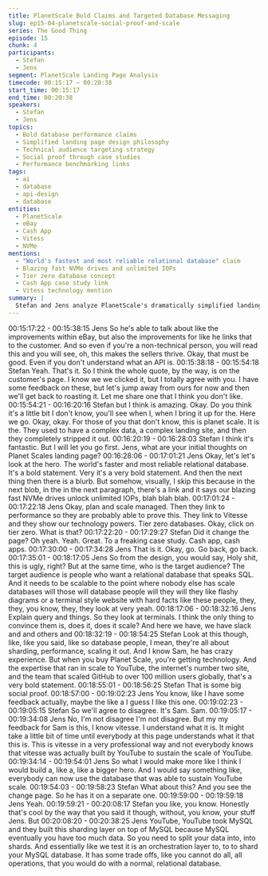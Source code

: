 ```yaml
---
title: PlanetScale Bold Claims and Targeted Database Messaging
slug: ep15-04-planetscale-social-proof-and-scale
series: The Good Thing
episode: 15
chunk: 4
participants:
  - Stefan
  - Jens
segment: PlanetScale Landing Page Analysis
timecode: 00:15:17 – 00:20:38
start_time: 00:15:17
end_time: 00:20:38
speakers:
  - Stefan
  - Jens
topics:
  - Bold database performance claims
  - Simplified landing page design philosophy
  - Technical audience targeting strategy
  - Social proof through case studies
  - Performance benchmarking links
tags:
  - ai
  - database
  - api-design
  - database
entities:
  - PlanetScale
  - eBay
  - Cash App
  - Vitess
  - NVMe
mentions:
  - "World's fastest and most reliable relational database" claim
  - Blazing fast NVMe drives and unlimited IOPs
  - Tier zero database concept
  - Cash App case study link
  - Vitess technology mention
summary: |
  Stefan and Jens analyze PlanetScale's dramatically simplified landing page featuring bold performance claims like "world's fastest database." They discuss the strategic targeting of technical audiences, the effective use of case studies like Cash App, and how the seemingly "ugly" design actually appeals to developers who care more about performance proof than visual polish.
---
```


00:15:17:22 - 00:15:38:15
Jens
So he's able to talk about like the improvements within eBay, but also the improvements for like
he links that to the customer. And so even if you're a non-technical person, you will read this
and you will see, oh, this makes the sellers thrive. Okay, that must be good. Even if you don't
understand what an API is.
00:15:38:18 - 00:15:54:18
Stefan
Yeah. That's it. So I think the whole quote, by the way, is on the customer's page. I know we we
clicked it, but I totally agree with you. I have some feedback on these, but let's jump away from
ours for now and then we'll get back to roasting it. Let me share one that I think you don't like.
00:15:54:21 - 00:16:20:16
Stefan
but I think is amazing. Okay. Do you think it's a little bit I don't know, you'll see when I, when I
bring it up for the. Here we go. Okay, okay. For those of you that don't know, this is planet scale.
It is the. They used to have a complex data, a complex landing site, and then they completely
stripped it out.
00:16:20:19 - 00:16:28:03
Stefan
I think it's fantastic. But I will let you go first. Jens, what are your initial thoughts on Planet
Scales landing page?
00:16:28:06 - 00:17:01:21
Jens
Okay, let's let's look at the hero. The world's faster and most reliable relational database. It's a
bold statement. Very it's a very bold statement. And then the next thing then there is a blurb. But
somehow, visually, I skip this because in the next blob, in the in the next paragraph, there's a
link and it says our blazing fast NVMe drives unlock unlimited IOPs, blah blah blah.
00:17:01:24 - 00:17:22:18
Jens
Okay, plan and scale managed. Then they link to performance so they are probably able to
prove this. They link to Vitesse and they show our technology powers. Tier zero databases.
Okay, click on tier zero. What is that?
00:17:22:20 - 00:17:29:27
Stefan
Did it change the page? Oh yeah. Yeah. Great. To a freaking case study. Cash app, cash apps.
00:17:30:00 - 00:17:34:28
Jens
That is it. Okay, go. Go back, go back.
00:17:35:01 - 00:18:17:05
Jens
So from the design, you would say, Holy shit, this is ugly, right? But at the same time, who is the
target audience? The target audience is people who want a relational database that speaks
SQL. And it needs to be scalable to the point where nobody else has scale databases will those
will database people will they will they like flashy diagrams or a terminal style website with hard
facts like these people, they, they, you know, they, they look at very yeah.
00:18:17:06 - 00:18:32:16
Jens
Explain query and things. So they look at terminals. I think the only thing to convince them is,
does it, does it scale? And here we have, we have slack and and others and
00:18:32:19 - 00:18:54:25
Stefan
Look at this though, like, like you said, like so database people, I mean, they're all about
sharding, performance, scaling it out. And I know Sam, he has crazy experience. But when you
buy Planet Scale, you're getting technology. And the expertise that ran in scale to YouTube, the
internet's number two site, and the team that scaled GitHub to over 100 million users globally,
that's a very bold statement.
00:18:55:01 - 00:18:56:25
Stefan
That is some big social proof.
00:18:57:00 - 00:19:02:23
Jens
You know, like I have some feedback actually, maybe the like a I guess I like this one.
00:19:02:23 - 00:19:05:15
Stefan
So we'll agree to disagree. It's Sam. Sam.
00:19:05:17 - 00:19:34:08
Jens
No, I'm not disagree I'm not disagree. But my my feedback for Sam is this, I know vitesse. I
understand what it is. It might take a little bit of time until everybody at this page understands
what it that this is. This is vitesse in a very professional way and not everybody knows that
vitesse was actually built by YouTube to sustain the scale of YouTube.
00:19:34:14 - 00:19:54:01
Jens
So what I would make more like I think I would build a, like a, like a bigger hero. And I would say
something like, everybody can now use the database that was able to sustain YouTube scale.
00:19:54:03 - 00:19:58:23
Stefan
What about this? And you see the change page. So he has it on a separate one.
00:19:59:00 - 00:19:59:18
Jens
Yeah.
00:19:59:21 - 00:20:08:17
Stefan
you like, you know.
Honestly that's cool by the way that you said it though, without, you know, your stuff Jens. But
00:20:08:20 - 00:20:38:25
Jens
YouTube, YouTube took MySQL and they built this sharding layer on top of MySQL because
MySQL eventually you have too much data. So you need to split your data into, into shards. And
essentially like we test it is an orchestration layer to, to to shard your MySQL database. It has
some trade offs, like you cannot do all, all operations, that you would do with a normal, relational
database.